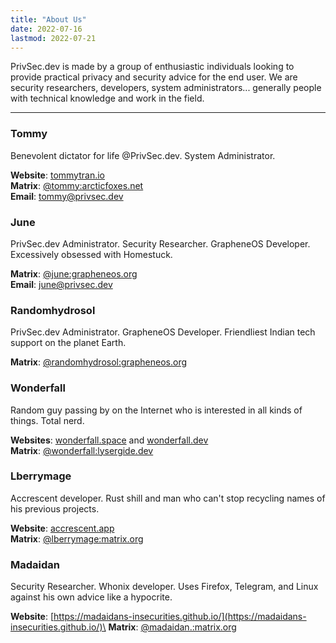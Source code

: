 ```yaml
---
title: "About Us"
date: 2022-07-16
lastmod: 2022-07-21
---
```


PrivSec.dev is made by a group of enthusiastic individuals looking to provide practical privacy and security advice for the end user. We are security researchers, developers, system administrators... generally people with technical knowledge and work in the field.

---

### Tommy
Benevolent dictator for life @PrivSec.dev. System Administrator.

**Website**: [tommytran.io](https://tommytran.io)\
**Matrix**: [@tommy:arcticfoxes.net](https://matrix.to/#/@tommy:arcticfoxes.net)\
**Email**: [tommy@privsec.dev](mailto:tommy@privsec.dev)

### June
PrivSec.dev Administrator. Security Researcher. GrapheneOS Developer. Excessively obsessed with Homestuck.

**Matrix**: [@june:grapheneos.org](https://matrix.to/#/@june:grapheneos.org)\
**Email**: [june@privsec.dev](mailto:june@privsec.dev)

### Randomhydrosol
PrivSec.dev Administrator. GrapheneOS Developer. Friendliest Indian tech support on the planet Earth.

**Matrix**: [@randomhydrosol:grapheneos.org](https://matrix.to/#/@randomhydrosol:grapheneos.org)

### Wonderfall
Random guy passing by on the Internet who is interested in all kinds of things. Total nerd.

**Websites**: [wonderfall.space](https://wonderfall.space) and [wonderfall.dev](https://wonderfall.dev)\
**Matrix**: [@wonderfall:lysergide.dev](https://matrix.to/#/@wonderfall:lysergide.dev)

### Lberrymage
Accrescent developer. Rust shill and man who can't stop recycling names of his previous projects.

**Website**: [accrescent.app](https://accrescent.app/)\
**Matrix**: [@lberrymage:matrix.org](https://matrix.to/#/@lberrymage:matrix.org)

### Madaidan
Security Researcher. Whonix developer. Uses Firefox, Telegram, and Linux against his own advice like a hypocrite.

**Website**: [https://madaidans-insecurities.github.io/](https://madaidans-insecurities.github.io/)\
**Matrix**: [@madaidan.:matrix.org](https://matrix.to/#/@madaidan.:matrix.org)
